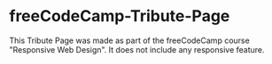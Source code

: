 # freeCodeCamp-Tribute-Page
This Tribute Page was made as part of the freeCodeCamp course "Responsive Web Design".
It does not include any responsive feature.
